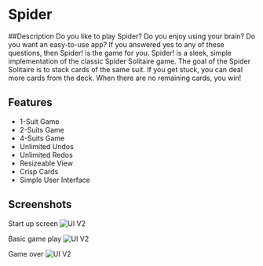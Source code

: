 # Spider

##Description
Do you like to play Spider? Do you enjoy using your brain? Do you want an easy-to-use app? If you answered yes to any of these questions, then Spider! is the game for you. Spider! is a sleek, simple implementation of the classic Spider Solitaire game. The goal of the Spider Solitaire is to stack cards of the same suit. If you get stuck, you can deal more cards from the deck. When there are no remaining cards, you win! 

## Features
* 1-Suit Game
* 2-Suits Game
* 4-Suits Game
* Unlimited Undos
* Unlimited Redos
* Resizeable View
* Crisp Cards
* Simple User Interface

## Screenshots
Start up screen
![UI V2](https://github.com/molson194/Spider/blob/master/Spider/ScreenShot1.png)

Basic game play
![UI V2](https://github.com/molson194/Spider/blob/master/Spider/ScreenShot2.png)

Game over
![UI V2](https://github.com/molson194/Spider/blob/master/Spider/ScreenShot3.png)
